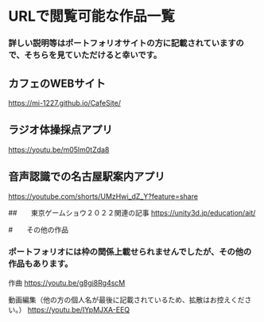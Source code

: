 # URLで閲覧可能な作品一覧
### 詳しい説明等はポートフォリオサイトの方に記載されていますので、そちらを見ていただけると幸いです。

## カフェのWEBサイト
https://mi-1227.github.io/CafeSite/

## ラジオ体操採点アプリ
https://youtu.be/m05lm0tZda8

## 音声認識での名古屋駅案内アプリ
https://youtube.com/shorts/UMzHwi_dZ_Y?feature=share

##　　東京ゲームショウ２０２２関連の記事
https://unity3d.jp/education/ait/

#　　その他の作品
### ポートフォリオには枠の関係上載せられませんでしたが、その他の作品もあります。

作曲
https://youtu.be/g8gi8Rg4scM

動画編集（他の方の個人名が最後に記載されているため、拡散はお控えください。）
https://youtu.be/IYpMJXA-EEQ
